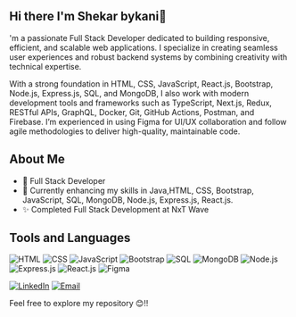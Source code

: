  ## Hi there I'm Shekar bykani👋
'm a passionate Full Stack Developer dedicated to building responsive, efficient, and scalable web applications. I specialize in creating seamless user experiences and robust backend systems by combining creativity with technical expertise.

With a strong foundation in HTML, CSS, JavaScript, React.js, Bootstrap, Node.js, Express.js, SQL, and MongoDB, I also work with modern development tools and frameworks such as TypeScript, Next.js, Redux, RESTful APIs, GraphQL, Docker, Git, GitHub Actions, Postman, and Firebase. I’m experienced in using Figma for UI/UX collaboration and follow agile methodologies to deliver high-quality, maintainable code.
## About Me
- 💼 Full Stack Developer
- 🌱 Currently enhancing my skills in Java,HTML, CSS, Bootstrap, JavaScript, SQL, MongoDB, Node.js, Express.js, React.js.
- ✨ Completed Full Stack Development at NxT Wave
## Tools and Languages
![HTML](https://img.shields.io/badge/HTML-FF4500?style=flat&logo=html5&logoColor=white)
![CSS](https://img.shields.io/badge/CSS-1572B6?style=flat&logo=css3&logoColor=white)
![JavaScript](https://img.shields.io/badge/JavaScript-F7DF1E?style=flat&logo=javascript&logoColor=black)
![Bootstrap](https://img.shields.io/badge/Bootstrap-563D7C?style=flat&logo=bootstrap&logoColor=white)
![SQL](https://img.shields.io/badge/SQL-4479A1?style=flat&logo=postgresql&logoColor=white)
![MongoDB](https://img.shields.io/badge/MongoDB-47A248?style=flat&logo=mongodb&logoColor=white)
![Node.js](https://img.shields.io/badge/Node.js-339933?style=flat&logo=node.js&logoColor=white)
![Express.js](https://img.shields.io/badge/Express.js-000000?style=flat&logo=express&logoColor=white)
![React.js](https://img.shields.io/badge/React.js-61DAFB?style=flat&logo=react&logoColor=black)
![Figma](https://img.shields.io/badge/Figma-F24E1E?style=flat&logo=figma&logoColor=white)

[![LinkedIn](https://img.shields.io/badge/LinkedIn-0077B5?style=flat&logo=linkedin&logoColor=white)](https://www.linkedin.com/in/shekaryadav/)
[![Email](https://img.shields.io/badge/Email-D14836?style=flat&logo=gmail&logoColor=white)](mailto:sbykani999@gmail.com)

Feel free to explore my repository 😊!!
